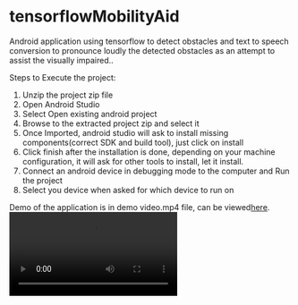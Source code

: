 # tensorflowMobilityAid
Android application using tensorflow to detect obstacles and text to speech conversion to pronounce loudly the detected obstacles as an attempt to assist the visually impaired..

Steps to Execute the project:
1. Unzip the project zip file
2. Open Android Studio 
3. Select Open existing android project
4. Browse to the extracted project zip and select it
5. Once Imported, android studio will ask to install missing components(correct SDK and build tool), just click on install
6. Click finish after the installation is done, depending on your machine configuration, it will ask for other tools to install, let it install.
7. Connect an android device in debugging mode to the computer and Run the project
8. Select you device when asked for which device to run on


Demo of the application is in demo video.mp4 file, can be viewed<a href = "https://drive.google.com/file/d/1Vk5wkUHiQKJ-D9GjSbJgncO0VR-eOMpj/view?usp=sharing" target="_blank">here</a>.
<video controls>
  <source src="https://github.com/shantanuspark/tensorflowMobilityAid/blob/master/demo%20video.mp4" type="video/mp4">
</video>
